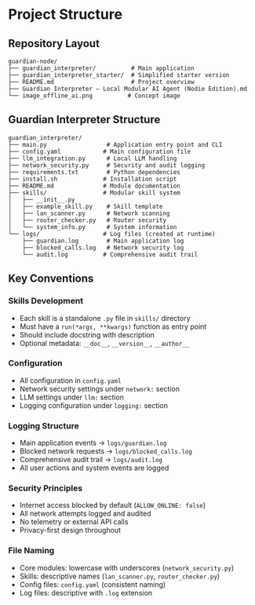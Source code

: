 # Project Structure

## Repository Layout
```
guardian-node/
├── guardian_interpreter/          # Main application
├── guardian_interpreter_starter/  # Simplified starter version
├── README.md                      # Project overview
├── Guardian Interpreter – Local Modular AI Agent (Nodie Edition).md
└── image_offline_ai.png          # Concept image
```

## Guardian Interpreter Structure
```
guardian_interpreter/
├── main.py                 # Application entry point and CLI
├── config.yaml            # Main configuration file
├── llm_integration.py      # Local LLM handling
├── network_security.py     # Security and audit logging
├── requirements.txt        # Python dependencies
├── install.sh             # Installation script
├── README.md              # Module documentation
├── skills/                # Modular skill system
│   ├── __init__.py
│   ├── example_skill.py    # Skill template
│   ├── lan_scanner.py      # Network scanning
│   ├── router_checker.py   # Router security
│   └── system_info.py      # System information
└── logs/                  # Log files (created at runtime)
    ├── guardian.log        # Main application log
    ├── blocked_calls.log   # Network security log
    └── audit.log          # Comprehensive audit trail
```

## Key Conventions

### Skills Development
- Each skill is a standalone `.py` file in `skills/` directory
- Must have a `run(*args, **kwargs)` function as entry point
- Should include docstring with description
- Optional metadata: `__doc__`, `__version__`, `__author__`

### Configuration
- All configuration in `config.yaml`
- Network security settings under `network:` section
- LLM settings under `llm:` section
- Logging configuration under `logging:` section

### Logging Structure
- Main application events → `logs/guardian.log`
- Blocked network requests → `logs/blocked_calls.log`
- Comprehensive audit trail → `logs/audit.log`
- All user actions and system events are logged

### Security Principles
- Internet access blocked by default (`ALLOW_ONLINE: false`)
- All network attempts logged and audited
- No telemetry or external API calls
- Privacy-first design throughout

### File Naming
- Core modules: lowercase with underscores (`network_security.py`)
- Skills: descriptive names (`lan_scanner.py`, `router_checker.py`)
- Config files: `config.yaml` (consistent naming)
- Log files: descriptive with `.log` extension